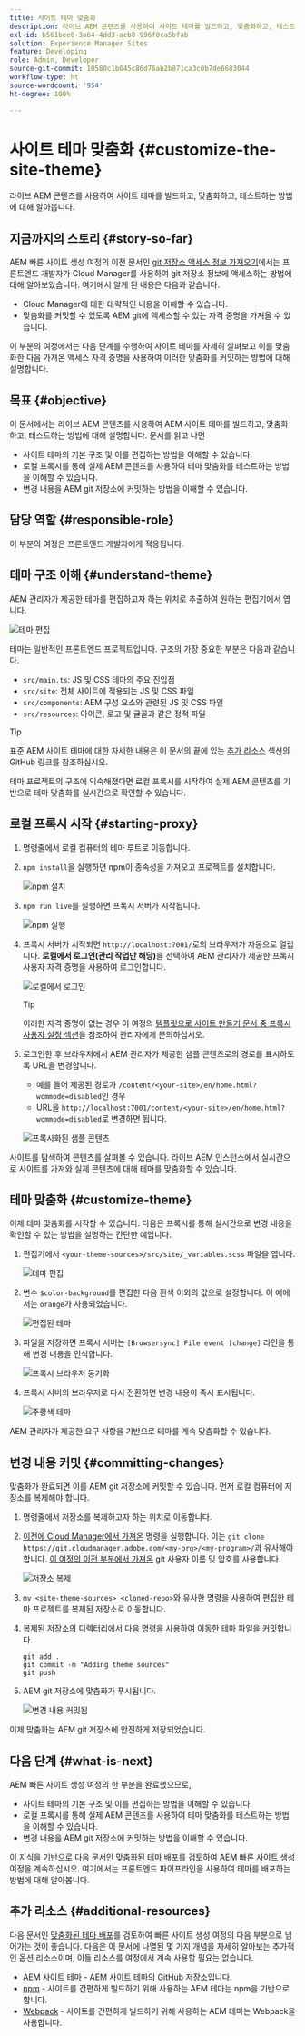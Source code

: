 ```yaml
---
title: 사이트 테마 맞춤화
description: 라이브 AEM 콘텐츠를 사용하여 사이트 테마를 빌드하고, 맞춤화하고, 테스트하는 방법에 대해 알아봅니다.
exl-id: b561bee0-3a64-4dd3-acb8-996f0ca5bfab
solution: Experience Manager Sites
feature: Developing
role: Admin, Developer
source-git-commit: 10580c1b045c86d76ab2b871ca3c0b7de6683044
workflow-type: ht
source-wordcount: '954'
ht-degree: 100%

---
```


# 사이트 테마 맞춤화 {#customize-the-site-theme}

라이브 AEM 콘텐츠를 사용하여 사이트 테마를 빌드하고, 맞춤화하고, 테스트하는 방법에 대해 알아봅니다.

## 지금까지의 스토리 {#story-so-far}

AEM 빠른 사이트 생성 여정의 이전 문서인 [git 저장소 액세스 정보 가져오기](retrieve-access.md)에서는 프론트엔드 개발자가 Cloud Manager를 사용하여 git 저장소 정보에 액세스하는 방법에 대해 알아보았습니다. 여기에서 알게 된 내용은 다음과 같습니다.

* Cloud Manager에 대한 대략적인 내용을 이해할 수 있습니다.
* 맞춤화를 커밋할 수 있도록 AEM git에 액세스할 수 있는 자격 증명을 가져올 수 있습니다.

이 부분의 여정에서는 다음 단계를 수행하여 사이트 테마를 자세히 살펴보고 이를 맞춤화한 다음 가져온 액세스 자격 증명을 사용하여 이러한 맞춤화를 커밋하는 방법에 대해 설명합니다.

## 목표 {#objective}

이 문서에서는 라이브 AEM 콘텐츠를 사용하여 AEM 사이트 테마를 빌드하고, 맞춤화하고, 테스트하는 방법에 대해 설명합니다. 문서를 읽고 나면

* 사이트 테마의 기본 구조 및 이를 편집하는 방법을 이해할 수 있습니다.
* 로컬 프록시를 통해 실제 AEM 콘텐츠를 사용하여 테마 맞춤화를 테스트하는 방법을 이해할 수 있습니다.
* 변경 내용을 AEM git 저장소에 커밋하는 방법을 이해할 수 있습니다.

## 담당 역할 {#responsible-role}

이 부분의 여정은 프론트엔드 개발자에게 적용됩니다.

## 테마 구조 이해 {#understand-theme}

AEM 관리자가 제공한 테마를 편집하고자 하는 위치로 추출하여 원하는 편집기에서 엽니다.

![테마 편집](assets/edit-theme.png)

테마는 일반적인 프론트엔드 프로젝트입니다. 구조의 가장 중요한 부분은 다음과 같습니다.

* `src/main.ts`: JS 및 CSS 테마의 주요 진입점
* `src/site`: 전체 사이트에 적용되는 JS 및 CSS 파일
* `src/components`: AEM 구성 요소와 관련된 JS 및 CSS 파일
* `src/resources`: 아이콘, 로고 및 글꼴과 같은 정적 파일

>[!TIP]
>
>표준 AEM 사이트 테마에 대한 자세한 내용은 이 문서의 끝에 있는 [추가 리소스](#additional-resources) 섹션의 GitHub 링크를 참조하십시오.

테마 프로젝트의 구조에 익숙해졌다면 로컬 프록시를 시작하여 실제 AEM 콘텐츠를 기반으로 테마 맞춤화를 실시간으로 확인할 수 있습니다.

## 로컬 프록시 시작 {#starting-proxy}

1. 명령줄에서 로컬 컴퓨터의 테마 루트로 이동합니다.
1. `npm install`을 실행하면 npm이 종속성을 가져오고 프로젝트를 설치합니다.

   ![npm 설치](assets/npm-install.png)

1. `npm run live`를 실행하면 프록시 서버가 시작됩니다.

   ![npm 실행](assets/npm-run-live.png)

1. 프록시 서버가 시작되면 `http://localhost:7001/`로의 브라우저가 자동으로 열립니다. **로컬에서 로그인(관리 작업만 해당)**&#x200B;을 선택하여 AEM 관리자가 제공한 프록시 사용자 자격 증명을 사용하여 로그인합니다.

   ![로컬에서 로그인](assets/sign-in-locally.png)

   >[!TIP]
   >
   >이러한 자격 증명이 없는 경우 이 여정의 [템플릿으로 사이트 만들기 문서 중 프록시 사용자 설정 섹션](/help/journey-sites/quick-site/create-site.md#proxy-user)을 참조하여 관리자에게 문의하십시오.

1. 로그인한 후 브라우저에서 AEM 관리자가 제공한 샘플 콘텐츠로의 경로를 표시하도록 URL을 변경합니다.

   * 예를 들어 제공된 경로가 `/content/<your-site>/en/home.html?wcmmode=disabled`인 경우
   * URL을 `http://localhost:7001/content/<your-site>/en/home.html?wcmmode=disabled`로 변경하면 됩니다.

   ![프록시화된 샘플 콘텐츠](assets/proxied-sample-content.png)

사이트를 탐색하여 콘텐츠를 살펴볼 수 있습니다. 라이브 AEM 인스턴스에서 실시간으로 사이트를 가져와 실제 콘텐츠에 대해 테마를 맞춤화할 수 있습니다.

## 테마 맞춤화 {#customize-theme}

이제 테마 맞춤화를 시작할 수 있습니다. 다음은 프록시를 통해 실시간으로 변경 내용을 확인할 수 있는 방법을 설명하는 간단한 예입니다.

1. 편집기에서 `<your-theme-sources>/src/site/_variables.scss` 파일을 엽니다.

   ![테마 편집](assets/edit-theme.png)

1. 변수 `$color-background`를 편집한 다음 흰색 이외의 값으로 설정합니다. 이 예에서는 `orange`가 사용되었습니다.

   ![편집된 테마](assets/edited-theme.png)

1. 파일을 저장하면 프록시 서버는 `[Browsersync] File event [change]` 라인을 통해 변경 내용을 인식합니다.

   ![프록시 브라우저 동기화](assets/proxy-browsersync.png)

1. 프록시 서버의 브라우저로 다시 전환하면 변경 내용이 즉시 표시됩니다.

   ![주황색 테마](assets/orange-theme.png)

AEM 관리자가 제공한 요구 사항을 기반으로 테마를 계속 맞춤화할 수 있습니다.

## 변경 내용 커밋 {#committing-changes}

맞춤화가 완료되면 이를 AEM git 저장소에 커밋할 수 있습니다. 먼저 로컬 컴퓨터에 저장소를 복제해야 합니다.

1. 명령줄에서 저장소를 복제하고자 하는 위치로 이동합니다.
1. [이전에 Cloud Manager에서 가져온](retrieve-access.md) 명령을 실행합니다. 이는 `git clone https://git.cloudmanager.adobe.com/<my-org>/<my-program>/`과 유사해야 합니다. [이 여정의 이전 부분에서 가져온](retrieve-access.md) git 사용자 이름 및 암호를 사용합니다.

   ![저장소 복제](assets/clone-repo.png)

1. `mv <site-theme-sources> <cloned-repo>`와 유사한 명령을 사용하여 편집한 테마 프로젝트를 복제된 저장소로 이동합니다.
1. 복제된 저장소의 디렉터리에서 다음 명령을 사용하여 이동한 테마 파일을 커밋합니다.

   ```text
   git add .
   git commit -m "Adding theme sources"
   git push
   ```

1. AEM git 저장소에 맞춤화가 푸시됩니다.

   ![변경 내용 커밋됨](assets/changes-committed.png)

이제 맞춤화는 AEM git 저장소에 안전하게 저장되었습니다.

## 다음 단계 {#what-is-next}

AEM 빠른 사이트 생성 여정의 한 부분을 완료했으므로,

* 사이트 테마의 기본 구조 및 이를 편집하는 방법을 이해할 수 있습니다.
* 로컬 프록시를 통해 실제 AEM 콘텐츠를 사용하여 테마 맞춤화를 테스트하는 방법을 이해할 수 있습니다.
* 변경 내용을 AEM git 저장소에 커밋하는 방법을 이해할 수 있습니다.

이 지식을 기반으로 다음 문서인 [맞춤화된 테마 배포](deploy-theme.md)를 검토하여 AEM 빠른 사이트 생성 여정을 계속하십시오. 여기에서는 프론트엔드 파이프라인을 사용하여 테마를 배포하는 방법에 대해 알아봅니다.

## 추가 리소스 {#additional-resources}

다음 문서인 [맞춤화된 테마 배포](deploy-theme.md)를 검토하여 빠른 사이트 생성 여정의 다음 부분으로 넘어가는 것이 좋습니다. 다음은 이 문서에 나열된 몇 가지 개념을 자세히 알아보는 추가적인 옵션 리소스이며, 이들 리소스를 여정에서 계속 사용할 필요는 없습니다.

* [AEM 사이트 테마](https://github.com/adobe/aem-site-template-standard-theme-e2e) - AEM 사이트 테마의 GitHub 저장소입니다.
* [npm](https://www.npmjs.com) - 사이트를 간편하게 빌드하기 위해 사용하는 AEM 테마는 npm을 기반으로 합니다.
* [Webpack](https://webpack.js.org) - 사이트를 간편하게 빌드하기 위해 사용하는 AEM 테마는 Webpack을 사용합니다.
